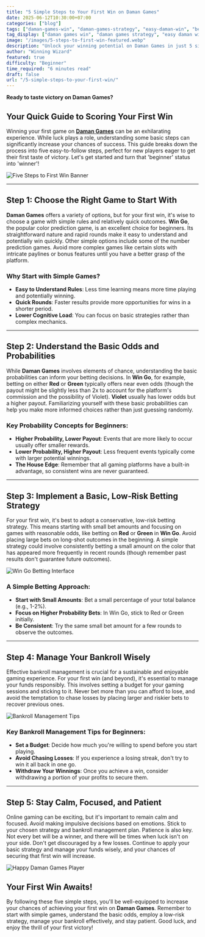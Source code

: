 ```yaml
---
title: "5 Simple Steps to Your First Win on Daman Games"
date: 2025-06-12T10:30:00+07:00
categories: ["blog"]
tags: ["daman-games-win", "daman-games-strategy", "easy-daman-win", "beginner-tips-daman", "win-go-strategy"]
tag_display: ["daman games win", "daman games strategy", "easy daman win", "beginner tips daman", "win go strategy"]
image: "/images/5-steps-to-first-win-featured.webp"
description: "Unlock your winning potential on Daman Games in just 5 simple steps. Learn how to choose the right game, understand the odds, manage your bankroll, and implement basic strategies for your first victory."
author: "Winning Wizard"
featured: true
difficulty: "Beginner"
time_required: "6 minutes read"
draft: false
url: "/5-simple-steps-to-your-first-win/"
---
```



**Ready to taste victory on Daman Games?**
## Your Quick Guide to Scoring Your First Win


Winning your first game on [**Daman Games**](https://daman-game.world "Daman Games") can be an exhilarating experience. While luck plays a role, understanding some basic steps can significantly increase your chances of success. This guide breaks down the process into five easy-to-follow steps, perfect for new players eager to get their first taste of victory. Let's get started and turn that 'beginner' status into 'winner'!


![Five Steps to First Win Banner](/images/5-steps-to-first-win-featured.webp)


---


## Step 1: Choose the Right Game to Start With


**Daman Games** offers a variety of options, but for your first win, it's wise to choose a game with simple rules and relatively quick outcomes. **Win Go**, the popular color prediction game, is an excellent choice for beginners. Its straightforward nature and rapid rounds make it easy to understand and potentially win quickly. Other simple options include some of the number prediction games. Avoid more complex games like certain slots with intricate paylines or bonus features until you have a better grasp of the platform.


### Why Start with Simple Games?
- **Easy to Understand Rules**: Less time learning means more time playing and potentially winning.
- **Quick Rounds**: Faster results provide more opportunities for wins in a shorter period.
- **Lower Cognitive Load**: You can focus on basic strategies rather than complex mechanics.


---


## Step 2: Understand the Basic Odds and Probabilities


While **Daman Games** involves elements of chance, understanding the basic probabilities can inform your betting decisions. In **Win Go**, for example, betting on either **Red** or **Green** typically offers near even odds (though the payout might be slightly less than 2x to account for the platform's commission and the possibility of Violet). **Violet** usually has lower odds but a higher payout. Familiarizing yourself with these basic probabilities can help you make more informed choices rather than just guessing randomly.


### Key Probability Concepts for Beginners:
- **Higher Probability, Lower Payout**: Events that are more likely to occur usually offer smaller rewards.
- **Lower Probability, Higher Payout**: Less frequent events typically come with larger potential winnings.
- **The House Edge**: Remember that all gaming platforms have a built-in advantage, so consistent wins are never guaranteed.


---


## Step 3: Implement a Basic, Low-Risk Betting Strategy


For your first win, it's best to adopt a conservative, low-risk betting strategy. This means starting with small bet amounts and focusing on games with reasonable odds, like betting on **Red** or **Green** in **Win Go**. Avoid placing large bets on long-shot outcomes in the beginning. A simple strategy could involve consistently betting a small amount on the color that has appeared more frequently in recent rounds (though remember past results don't guarantee future outcomes).


![Win Go Betting Interface](/images/daman-games-wingo-betting.webp)


### A Simple Betting Approach:
- **Start with Small Amounts**: Bet a small percentage of your total balance (e.g., 1-2%).
- **Focus on Higher Probability Bets**: In Win Go, stick to Red or Green initially.
- **Be Consistent**: Try the same small bet amount for a few rounds to observe the outcomes.


---


## Step 4: Manage Your Bankroll Wisely


Effective bankroll management is crucial for a sustainable and enjoyable gaming experience. For your first win (and beyond), it's essential to manage your funds responsibly. This involves setting a budget for your gaming sessions and sticking to it. Never bet more than you can afford to lose, and avoid the temptation to chase losses by placing larger and riskier bets to recover previous ones.


![Bankroll Management Tips](/images/daman-games-bankroll.webp)


### Key Bankroll Management Tips for Beginners:
- **Set a Budget**: Decide how much you're willing to spend before you start playing.
- **Avoid Chasing Losses**: If you experience a losing streak, don't try to win it all back in one go.
- **Withdraw Your Winnings**: Once you achieve a win, consider withdrawing a portion of your profits to secure them.


---


## Step 5: Stay Calm, Focused, and Patient


Online gaming can be exciting, but it's important to remain calm and focused. Avoid making impulsive decisions based on emotions. Stick to your chosen strategy and bankroll management plan. Patience is also key. Not every bet will be a winner, and there will be times when luck isn't on your side. Don't get discouraged by a few losses. Continue to apply your basic strategy and manage your funds wisely, and your chances of securing that first win will increase.


![Happy Daman Games Player](/images/daman-games-happy-win.webp)


## Your First Win Awaits!


By following these five simple steps, you'll be well-equipped to increase your chances of achieving your first win on **Daman Games**. Remember to start with simple games, understand the basic odds, employ a low-risk strategy, manage your bankroll effectively, and stay patient. Good luck, and enjoy the thrill of your first victory!
